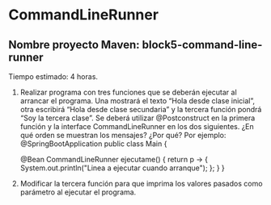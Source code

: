 # CommandLineRunner
## Nombre proyecto Maven: block5-command-line-runner
Tiempo estimado: 4 horas.
1) Realizar programa con tres funciones que se deberán ejecutar al arrancar el programa. Una mostrará el texto “Hola desde clase inicial”, otra escribirá “Hola desde clase secundaria” y la tercera función pondrá “Soy la tercera clase”. Se deberá utilizar @Postconstruct en la primera función y la interface CommandLineRunner en los dos siguientes. ¿En qué orden se muestran los mensajes? ¿Por qué?
   Por ejemplo:
   @SpringBootApplication
   public class Main {

   @Bean
   CommandLineRunner ejecutame()
   {
   return p ->
   {
   System.out.println("Linea a ejecutar cuando arranque");
   };
   }
   }

2) Modificar la tercera función para que imprima los valores pasados como parámetro al ejecutar el programa.
